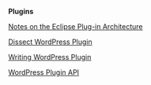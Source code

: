 **Plugins**

[Notes on the Eclipse Plug-in Architecture](http://www.eclipse.org/articles/Article-Plug-in-architecture/plugin_architecture.html)

[Dissect WordPress Plugin](http://www.duduwolf.com/wiki/2007/353.html)

[Writing WordPress Plugin](http://codex.wordpress.org/Writing_a_Plugin)

[WordPress Plugin API](http://codex.wordpress.org/Plugin_API)